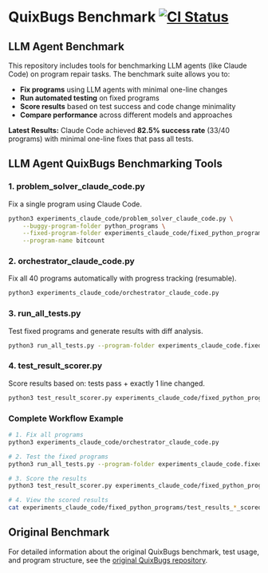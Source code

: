 # QuixBugs Benchmark [![CI Status](https://github.com/jkoppel/QuixBugs/actions/workflows/ci.yml/badge.svg)](https://github.com/jkoppel/QuixBugs/actions/workflows/ci.yml)

## LLM Agent Benchmark

This repository includes tools for benchmarking LLM agents (like Claude Code) on program repair tasks. The benchmark suite allows you to:

- **Fix programs** using LLM agents with minimal one-line changes
- **Run automated testing** on fixed programs
- **Score results** based on test success and code change minimality
- **Compare performance** across different models and approaches

**Latest Results:** Claude Code achieved **82.5% success rate** (33/40 programs) with minimal one-line fixes that pass all tests.

## LLM Agent QuixBugs Benchmarking Tools

### 1. problem_solver_claude_code.py
Fix a single program using Claude Code.
```bash
python3 experiments_claude_code/problem_solver_claude_code.py \
    --buggy-program-folder python_programs \
    --fixed-program-folder experiments_claude_code/fixed_python_programs \
    --program-name bitcount
```

### 2. orchestrator_claude_code.py
Fix all 40 programs automatically with progress tracking (resumable).
```bash
python3 experiments_claude_code/orchestrator_claude_code.py
```

### 3. run_all_tests.py
Test fixed programs and generate results with diff analysis.
```bash
python3 run_all_tests.py --program-folder experiments_claude_code.fixed_python_programs
```

### 4. test_result_scorer.py
Score results based on: tests pass + exactly 1 line changed.
```bash
python3 test_result_scorer.py experiments_claude_code/fixed_python_programs/test_results_*.json
```

### Complete Workflow Example

```bash
# 1. Fix all programs
python3 experiments_claude_code/orchestrator_claude_code.py

# 2. Test the fixed programs
python3 run_all_tests.py --program-folder experiments_claude_code.fixed_python_programs

# 3. Score the results
python3 test_result_scorer.py experiments_claude_code/fixed_python_programs/test_results_*.json

# 4. View the scored results
cat experiments_claude_code/fixed_python_programs/test_results_*_scored.json
```

## Original Benchmark
For detailed information about the original QuixBugs benchmark, test usage, and program structure, see the [original QuixBugs repository](https://github.com/jkoppel/QuixBugs).
